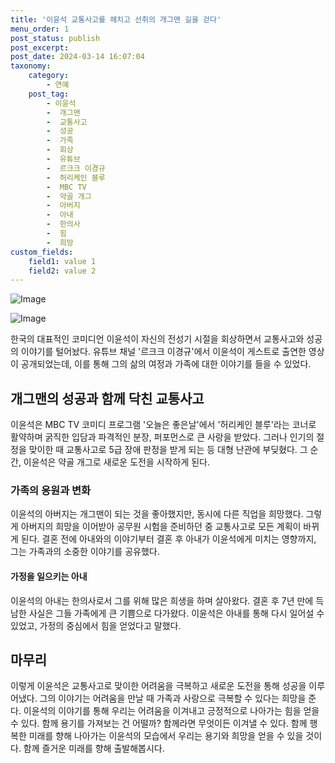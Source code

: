 ```yaml
---
title: '이윤석 교통사고를 헤치고 선취의 개그맨 길을 걷다'
menu_order: 1
post_status: publish
post_excerpt: 
post_date: 2024-03-14 16:07:04
taxonomy:
    category:
        - 연예
    post_tag:
        - 이윤석
        -  개그맨
        -  교통사고
        -  성공
        -  가족
        -  회상
        -  유튜브
        -  르크크 이경규
        -  허리케인 블루
        -  MBC TV
        -  약골 개그
        -  아버지
        -  아내
        -  한의사
        -  힘
        -  희망
custom_fields:
    field1: value 1
    field2: value 2
---
```


![Image](https://mimgnews.pstatic.net/image/003/2024/03/14/NISI20240313_0001500962_web_20240313212349_20240314070406968.jpg?type=w540)

![Image](https://ssl.pstatic.net/mimgnews/image/003/2024/03/14/NISI20240313_0001500963_web_20240313212429_20240314070406972.jpg?type=w540)

한국의 대표적인 코미디언 이윤석이 자신의 전성기 시절을 회상하면서 교통사고와 성공의 이야기를 털어놨다. 유튜브 채널 '르크크 이경규'에서 이윤석이 게스트로 출연한 영상이 공개되었는데, 이를 통해 그의 삶의 여정과 가족에 대한 이야기를 들을 수 있었다.
## 개그맨의 성공과 함께 닥친 교통사고
이윤석은 MBC TV 코미디 프로그램 '오늘은 좋은날'에서 '허리케인 블루'라는 코너로 활약하며 굵직한 입담과 파격적인 분장, 퍼포먼스로 큰 사랑을 받았다. 그러나 인기의 절정을 맞이한 때 교통사고로 5급 장애 판정을 받게 되는 등 대형 난관에 부딪혔다. 그 순간, 이윤석은 약골 개그로 새로운 도전을 시작하게 된다.
### 가족의 응원과 변화
이윤석의 아버지는 개그맨이 되는 것을 좋아했지만, 동시에 다른 직업을 희망했다. 그렇게 아버지의 희망을 이어받아 공무원 시험을 준비하던 중 교통사고로 모든 계획이 바뀌게 된다. 결혼 전에 아내와의 이야기부터 결혼 후 아내가 이윤석에게 미치는 영향까지, 그는 가족과의 소중한 이야기를 공유했다.
#### 가정을 일으키는 아내
이윤석의 아내는 한의사로서 그를 위해 많은 희생을 하며 살아왔다. 결혼 후 7년 만에 득남한 사실은 그들 가족에게 큰 기쁨으로 다가왔다. 이윤석은 아내를 통해 다시 일어설 수 있었고, 가정의 중심에서 힘을 얻었다고 말했다. 
## 마무리
이렇게 이윤석은 교통사고로 맞이한 어려움을 극복하고 새로운 도전을 통해 성공을 이루어냈다. 그의 이야기는 어려움을 만날 때 가족과 사랑으로 극복할 수 있다는 희망을 준다. 이윤석의 이야기를 통해 우리는 어려움을 이겨내고 긍정적으로 나아가는 힘을 얻을 수 있다. 함께 용기를 가져보는 건 어떨까? 함께라면 무엇이든 이겨낼 수 있다. 함께 행복한 미래를 향해 나아가는 이윤석의 모습에서 우리는 용기와 희망을 얻을 수 있을 것이다. 함께 즐거운 미래를 향해 출발해봅시다.
